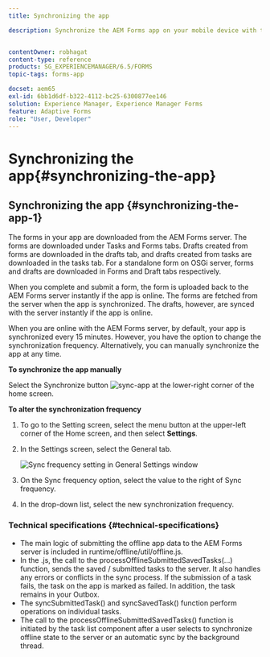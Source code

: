```yaml
---
title: Synchronizing the app

description: Synchronize the AEM Forms app on your mobile device with the AEM Forms server.


contentOwner: robhagat
content-type: reference
products: SG_EXPERIENCEMANAGER/6.5/FORMS
topic-tags: forms-app

docset: aem65
exl-id: 6bb1d6df-b322-4112-bc25-6300877ee146
solution: Experience Manager, Experience Manager Forms
feature: Adaptive Forms
role: "User, Developer"
---
```

# Synchronizing the app{#synchronizing-the-app}

## Synchronizing the app {#synchronizing-the-app-1}

The forms in your app are downloaded from the AEM Forms server. The forms are downloaded under Tasks and Forms tabs. Drafts created from forms are downloaded in the drafts tab, and drafts created from tasks are downloaded in the tasks tab. For a standalone form on OSGi server, forms and drafts are downloaded in Forms and Draft tabs respectively.

When you complete and submit a form, the form is uploaded back to the AEM Forms server instantly if the app is online. The forms are fetched from the server when the app is synchronized. The drafts, however, are synced with the server instantly if the app is online.

When you are online with the AEM Forms server, by default, your app is synchronized every 15 minutes. However, you have the option to change the synchronization frequency. Alternatively, you can manually synchronize the app at any time.

**To synchronize the app manually**

Select the Synchronize button ![sync-app](assets/sync-app.png) at the lower-right corner of the home screen.

**To alter the synchronization frequency**

1. To go to the Setting screen, select the menu button at the upper-left corner of the Home screen, and then select **Settings**.
1. In the Settings screen, select the General tab.

   ![Sync frequency setting in General Settings window](assets/gen-settings-2.png)

1. On the Sync frequency option, select the value to the right of Sync frequency.
1. In the drop-down list, select the new synchronization frequency.

### Technical specifications {#technical-specifications}

* The main logic of submitting the offline app data to the AEM Forms server is included in runtime/offline/util/offline.js.
* In the .js, the call to the processOfflineSubmittedSavedTasks(...) function, sends the saved / submitted tasks to the server. It also handles any errors or conflicts in the sync process. If the submission of a task fails, the task on the app is marked as failed. In addition, the task remains in your Outbox.
* The syncSubmittedTask() and syncSavedTask() function perform operations on individual tasks.
* The call to the processOfflineSubmittedSavedTasks() function is initiated by the task list component after a user selects to synchronize offline state to the server or an automatic sync by the background thread.
